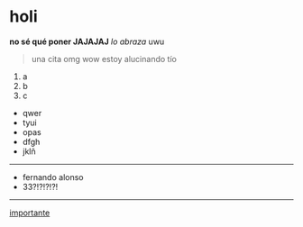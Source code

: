 # holi
**no sé qué poner JAJAJAJ**
*lo abraza* uwu
> una cita omg wow estoy alucinando tío
1. a
2. b
3. c
- qwer
- tyui
- opas
- dfgh
- jklñ
---
+ fernando alonso
+ 33?!?!?!?!
---
[importante](https://www.youtube.com/watch?v=dQw4w9WgXcQ)
